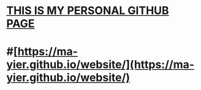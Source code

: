 # [THIS IS MY PERSONAL GITHUB PAGE](https://ma-yier.github.io/website/)
# #[https://ma-yier.github.io/website/](https://ma-yier.github.io/website/)